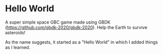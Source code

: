 # Hello World

A super simple space GBC game made using GBDK (https://github.com/gbdk-2020/gbdk-2020). Help the Earth to survive asteroids!

As the name suggests, it started as a "Hello World" in which I added things as I learned.
